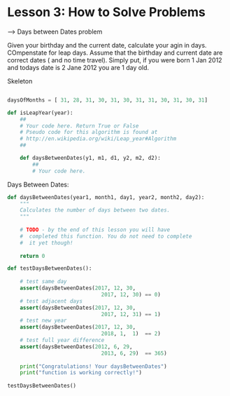 # Lesson 3: How to Solve Problems 


\--> Days between Dates problem 

Given your birthday and the current date, calculate your agin in days. COmpenstate for leap days. Assume that the birthday and current date are correct dates ( and no time travel). Simply put, if you were born 1 Jan 2012 and todays date is 2 Jane 2012 you are 1 day old. 

Skeleton

```Python

daysOfMonths = [ 31, 28, 31, 30, 31, 30, 31, 31, 30, 31, 30, 31]

def isLeapYear(year):
	##
	# Your code here. Return True or False
	# Pseudo code for this algorithm is found at 
	# http://en.wikipedia.org/wiki/Leap_year#Algorithm
	##

	def daysBetweenDates(y1, m1, d1, y2, m2, d2):
		##
		# Your code here. 
```

Days Between Dates:

```Python
def daysBetweenDates(year1, month1, day1, year2, month2, day2):
    """
    Calculates the number of days between two dates.
    """
    
    # TODO - by the end of this lesson you will have
    #  completed this function. You do not need to complete
    #  it yet though! 
    
    return 0

def testDaysBetweenDates():
    
    # test same day
    assert(daysBetweenDates(2017, 12, 30,
                              2017, 12, 30) == 0)
    # test adjacent days
    assert(daysBetweenDates(2017, 12, 30, 
                              2017, 12, 31) == 1)
    # test new year
    assert(daysBetweenDates(2017, 12, 30, 
                              2018, 1,  1)  == 2)
    # test full year difference
    assert(daysBetweenDates(2012, 6, 29,
                              2013, 6, 29)  == 365)
    
    print("Congratulations! Your daysBetweenDates")
    print("function is working correctly!")
    
testDaysBetweenDates()
```

